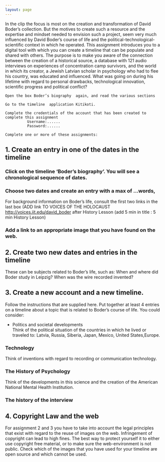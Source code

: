 ```yaml
---
layout: page
---
```


In the clip the focus is most on the creation and transformation of David Boder’s collection. But the motives to create such a resource and the expertise and mindset needed to envision such a project, seem very much influenced by David Boder’s  course of life and the political-technological- scientific context in which he operated. This assignment introduces you to a digital tool with which you can create a timeline that can be populate and shared with others. The purpose is to make you aware of the connection between the creation of a historical source, a database with 121 audio interviews on  experiences of concentration camp survivors, and the world in which its creator,  a Jewish Latvian scholar in psychology who had to flee his country, was educated and influenced. 
What was going on during his lifetime with regard to personal drawbacks, technological innovation, scientific progress and  political conflict? 

<!-- more -->

    Open the box Boder’s biography  again, and read the various sections 

    Go to the timeline  application Kitikoti.  

    Complete the credentials of the account that has been created to complete this assignment
              Username:......
              Password:......
    
    Complete one or more of these assignments:

## 1. Create an entry in one of the dates in the timeline

### Click on the timeline ‘Boder’s biography’. You will see a chronological sequence of dates.
              
### Choose two dates and create an entry with a max of ...words, 
For background information on Boder’s life, consult the first two links in the last box (ADD link  TO VOICES OF THE HOLOCAUST     http://voices.iit.edu/david_boder after History Lesson (add 5 min in title : 5 min History Lesson)

### Add a link to an appropriate image that you have found on the web.

## 2. Create two new dates and entries in the timeline 

These can be subjects related to Boder’s life, such as: When and  where did Boder study in Leipzig? When was the wire recorded invented?

## 3.   Create a new account and a new timeline.                           
Follow the instructions that are supplied here. 
Put together at least 4 entries on a timeline about a topic  that is related to Boder’s course of life.
You could consider: 

- Politics and societal developments  
  Think of the political situation of the countries in which he lived or traveled to: Latvia, Russia, Siberia, Japan, Mexico, United  States,Europe. 

### Technology  
Think of  inventions with regard to recording or communication technology. 

### The History of Psychology 
Think of the developments in this science and the creation of the American National Mental Health Institution.

### The history of the interview

 
## 4. Copyright Law and the web 
For assignment 2 and 3 you have to take into account the legal principles that exist with regard to the reuse of images on the web.  Infringement of copyright can lead to high fines. The best way to
protect yourself it to either use copyright free material, or to make sure the web-environment is not public.
Check which of the images that you have used for your timeline are open source and which cannot be used.                       
